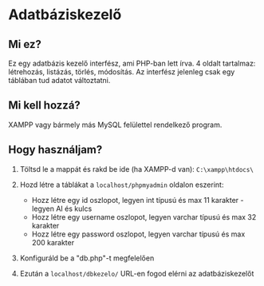 
<h1>Adatbáziskezelő</h1>
<h2>Mi ez?</h2>
Ez egy adatbázis kezelő interfész, ami PHP-ban lett írva. 4 oldalt tartalmaz: létrehozás, listázás, törlés, módosítás. Az interfész jelenleg csak egy táblában tud adatot változtatni.
<h2>Mi kell hozzá?</h2>
XAMPP vagy bármely más MySQL felülettel rendelkező program.
<h2>Hogy használjam?</h2>

1. Töltsd le a mappát és rakd be ide (ha XAMPP-d van): `C:\xampp\htdocs\`

2. Hozd létre a táblákat a `localhost/phpmyadmin` oldalon eszerint:
    * Hozz létre egy id oszlopot, legyen int típusú és max 11 karakter - legyen AI és  kulcs
    * Hozz létre egy username oszlopot, legyen varchar típusú és max 32 karakter
    * Hozz létre egy password oszlopot, legyen varchar típusú és max 200 karakter
 
6. Konfiguráld be a "db.php"-t megfelelően

7. Ezután a `localhost/dbkezelo/` URL-en fogod elérni az adatbáziskezelőt

